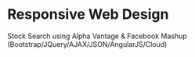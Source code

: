 # Responsive Web Design
Stock Search using Alpha Vantage & Facebook Mashup (Bootstrap/JQuery/AJAX/JSON/AngularJS/Cloud)
